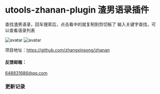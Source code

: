 # utools-zhanan-plugin 渣男语录插件

查找渣男语录，回车搜索后，点击看中的就复制到剪切板了
输入关键字查找，可以查看语录列表

![avatar](https://thumbnail0.baidupcs.com/thumbnail/32482957095ed1e07cc7c017835ce676?fid=2038781829-250528-878172808847606&rt=pr&sign=FDTAER-DCb740ccc5511e5e8fedcff06b081203-zEFYWPmxF1dYdz%2fwKfxpCimQGn0%3d&expires=8h&chkbd=0&chkv=0&dp-logid=7848979238865884794&dp-callid=0&time=1575511200&size=c1440_u900&quality=90&vuk=2038781829&ft=image&autopolicy=1)
![avatar](https://thumbnail0.baidupcs.com/thumbnail/2a91b6ac4a0cf4c6edfbac58ad723ac7?fid=2038781829-250528-841901058676171&rt=pr&sign=FDTAER-DCb740ccc5511e5e8fedcff06b081203-tjzotY9IcojwSQ%2foz1CfnHBMh5Q%3d&expires=8h&chkbd=0&chkv=0&dp-logid=7848979238865884794&dp-callid=0&time=1575511200&size=c1440_u900&quality=90&vuk=2038781829&ft=image&autopolicy=1)

项目地址：https://github.com/zhangxinsong/zhanan


#### 反馈邮箱：
648831686@qq.com

### 更新记录